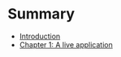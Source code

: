 # Summary

* [Introduction](README.md)
* [Chapter 1: A live application ](chapter-1-a-live-application.md)

